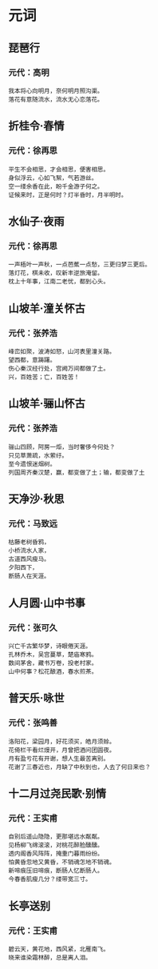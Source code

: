 # 元词

## 琵琶行
### 元代：高明
```
我本将心向明月，奈何明月照沟渠。
落花有意随流水，流水无心恋落花。
```

## 折桂令·春情
### 元代：徐再思
```
平生不会相思，才会相思，便害相思。
身似浮云，心如飞絮，气若游丝。
空一缕余香在此，盼千金游子何之。
证候来时，正是何时？灯半昏时，月半明时。
```

## 水仙子·夜雨
### 元代：徐再思
```
一声梧叶一声秋，一点芭蕉一点愁，三更归梦三更后。
落灯花，棋未收，叹新丰逆旅淹留。
枕上十年事，江南二老忧，都到心头。
```

## 山坡羊·潼关怀古
### 元代：张养浩
```
峰峦如聚，波涛如怒，山河表里潼关路。
望西都，意踌躇。
伤心秦汉经行处，宫阙万间都做了土。
兴，百姓苦；亡，百姓苦！
```

## 山坡羊·骊山怀古
### 元代：张养浩
```
骊山四顾，阿房一炬，当时奢侈今何处？
只见草萧疏，水萦纡。
至今遗恨迷烟树。
列国周齐秦汉楚，赢，都变做了土；输，都变做了土
```

## 天净沙·秋思
### 元代：马致远
```
枯藤老树昏鸦，
小桥流水人家，
古道西风瘦马。
夕阳西下，
断肠人在天涯。
```

## 人月圆·山中书事
### 元代：张可久
```
兴亡千古繁华梦，诗眼倦天涯。
孔林乔木，吴宫蔓草，楚庙寒鸦。
数间茅舍，藏书万卷，投老村家。
山中何事？松花酿酒，春水煎茶。
```

## 普天乐·咏世
### 元代：张鸣善
```
洛阳花，梁园月，好花须买，皓月须赊。
花倚栏干看烂熳开，月曾把酒问团圆夜。
月有盈亏花有开谢，想人生最苦离别。
花谢了三春近也，月缺了中秋到也，人去了何日来也？
```

## 十二月过尧民歌·别情
### 元代：王实甫
```
自别后遥山隐隐，更那堪远水粼粼。
见杨柳飞绵滚滚，对桃花醉脸醺醺。
透内阁香风阵阵，掩重门暮雨纷纷。
怕黄昏忽地又黄昏，不销魂怎地不销魂。
新啼痕压旧啼痕，断肠人忆断肠人。
今春香肌瘦几分？缕带宽三寸。
```

## 长亭送别
### 元代：王实甫
```
碧云天，黄花地，西风紧，北雁南飞。
晓来谁染霜林醉，总是离人泪。
```